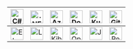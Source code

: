 | <a href="https://learn.microsoft.com/en-us/dotnet/csharp/"><img src="https://cdn.jsdelivr.net/gh/devicons/devicon/icons/csharp/csharp-original.svg" height="35" width="30" alt="C#"></a> | <a href="https://dotnet.microsoft.com/"><img src="https://cdn.jsdelivr.net/gh/devicons/devicon/icons/dot-net/dot-net-original.svg" width="30" alt=".NET"></a> | <a href="https://azure.microsoft.com/"><img src="https://cdn.jsdelivr.net/gh/devicons/devicon/icons/azure/azure-original.svg" width="30" alt="Azure"></a> | <a href="https://www.docker.com/"><img src="https://cdn.jsdelivr.net/gh/devicons/devicon/icons/docker/docker-original.svg" width="30" alt="Docker"></a> | <a href="https://kubernetes.io/"><img src="https://cdn.jsdelivr.net/gh/devicons/devicon/icons/kubernetes/kubernetes-plain.svg" width="30" alt="Kubernetes"></a> | <a href="https://git-scm.com/"><img src="https://cdn.jsdelivr.net/gh/devicons/devicon/icons/git/git-original.svg" width="30" alt="Git"></a> |
|:-:|:-:|:-:|:-:|:-:|:-:|
| <a href="https://www.elastic.co/what-is/elk-stack"><img src="https://cdn.jsdelivr.net/gh/devicons/devicon/icons/elasticsearch/elasticsearch-original.svg" width="30" alt="ElasticSearch"></a> | <a href="https://www.elastic.co/logstash/"><img src="https://cdn.jsdelivr.net/gh/devicons/devicon/icons/logstash/logstash-original.svg" width="30" alt="Logstash"></a> | <a href="https://www.elastic.co/kibana/"><img src="https://cdn.jsdelivr.net/gh/devicons/devicon/icons/kibana/kibana-original.svg" width="30" alt="Kibana"></a> | <a href="https://opentelemetry.io/"><img src="https://cdn.jsdelivr.net/gh/devicons/devicon/icons/opentelemetry/opentelemetry-original.svg" width="30" alt="OpenTelemetry"></a> | <a href="https://developer.mozilla.org/en-US/docs/Web/JavaScript"><img src="https://cdn.jsdelivr.net/gh/devicons/devicon/icons/javascript/javascript-original.svg" width="30" alt="JavaScript"></a> | <a href="https://react.dev/"><img src="https://cdn.jsdelivr.net/gh/devicons/devicon/icons/react/react-original.svg" width="30" alt="React"></a> |